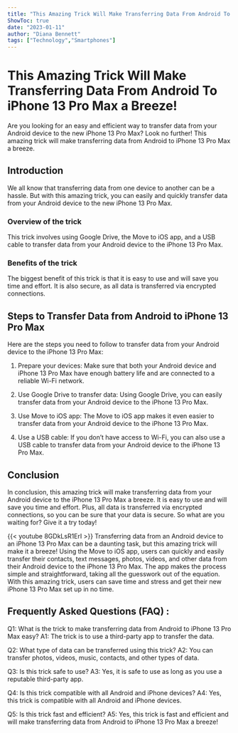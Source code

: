 ```yaml
---
title: "This Amazing Trick Will Make Transferring Data From Android To iPhone 13 Pro Max a Breeze!"
ShowToc: true 
date: "2023-01-11"
author: "Diana Bennett" 
tags: ["Technology","Smartphones"]
---
```

# This Amazing Trick Will Make Transferring Data From Android To iPhone 13 Pro Max a Breeze!

Are you looking for an easy and efficient way to transfer data from your Android device to the new iPhone 13 Pro Max? Look no further! This amazing trick will make transferring data from Android to iPhone 13 Pro Max a breeze.

## Introduction

We all know that transferring data from one device to another can be a hassle. But with this amazing trick, you can easily and quickly transfer data from your Android device to the new iPhone 13 Pro Max.

### Overview of the trick

This trick involves using Google Drive, the Move to iOS app, and a USB cable to transfer data from your Android device to the iPhone 13 Pro Max.

### Benefits of the trick

The biggest benefit of this trick is that it is easy to use and will save you time and effort. It is also secure, as all data is transferred via encrypted connections.

## Steps to Transfer Data from Android to iPhone 13 Pro Max

Here are the steps you need to follow to transfer data from your Android device to the iPhone 13 Pro Max:

1. Prepare your devices: Make sure that both your Android device and iPhone 13 Pro Max have enough battery life and are connected to a reliable Wi-Fi network.

2. Use Google Drive to transfer data: Using Google Drive, you can easily transfer data from your Android device to the iPhone 13 Pro Max.

3. Use Move to iOS app: The Move to iOS app makes it even easier to transfer data from your Android device to the iPhone 13 Pro Max.

4. Use a USB cable: If you don’t have access to Wi-Fi, you can also use a USB cable to transfer data from your Android device to the iPhone 13 Pro Max.

## Conclusion

In conclusion, this amazing trick will make transferring data from your Android device to the iPhone 13 Pro Max a breeze. It is easy to use and will save you time and effort. Plus, all data is transferred via encrypted connections, so you can be sure that your data is secure. So what are you waiting for? Give it a try today!

{{< youtube 8GDkLsR1ErI >}} 
Transferring data from an Android device to an iPhone 13 Pro Max can be a daunting task, but this amazing trick will make it a breeze! Using the Move to iOS app, users can quickly and easily transfer their contacts, text messages, photos, videos, and other data from their Android device to the iPhone 13 Pro Max. The app makes the process simple and straightforward, taking all the guesswork out of the equation. With this amazing trick, users can save time and stress and get their new iPhone 13 Pro Max set up in no time.

## Frequently Asked Questions (FAQ) :
Q1: What is the trick to make transferring data from Android to iPhone 13 Pro Max easy?
A1: The trick is to use a third-party app to transfer the data.

Q2: What type of data can be transferred using this trick?
A2: You can transfer photos, videos, music, contacts, and other types of data.

Q3: Is this trick safe to use?
A3: Yes, it is safe to use as long as you use a reputable third-party app.

Q4: Is this trick compatible with all Android and iPhone devices?
A4: Yes, this trick is compatible with all Android and iPhone devices.

Q5: Is this trick fast and efficient?
A5: Yes, this trick is fast and efficient and will make transferring data from Android to iPhone 13 Pro Max a breeze!


